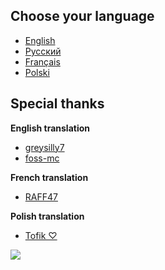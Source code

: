## Choose your language
- [English](/english-lang.md)
- [Русский](/russian-lang.md)
- [Français](/french-lang.md)
- [Polski](/polish-lang.md)
## Special thanks
**English translation**
- [greysilly7](https://github.com/greysilly7)
- [foss-mc](https://github.com/foss-mc)

**French translation**
- [RAFF47](https://github.com/RAFF47)

**Polish translation**
- [Tofik ♡](https://github.com/Toffikk)

![](https://static.wikia.nocookie.net/minecraft_gamepedia/images/1/1a/Ominous_Banner.gif/revision/latest/scale-to-width-down/225?cb=20191104133115)
